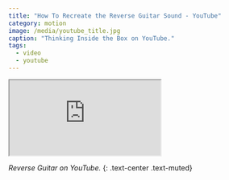 ```yaml
---
title: "How To Recreate the Reverse Guitar Sound - YouTube"
category: motion
image: /media/youtube_title.jpg
caption: "Thinking Inside the Box on YouTube."
tags:
  - video
  - youtube
---
```


<div class="embed-responsive embed-responsive-16by9">
	<iframe class="embed-responsive-item" src="https://www.youtube.com/embed/shdew1kILdU"></iframe>
</div>

_Reverse Guitar on YouTube._
{: .text-center .text-muted}
